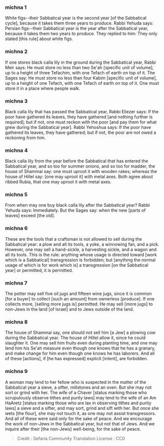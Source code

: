 
### michna 1
White figs--their Sabbatical year is the second year [of the Sabbatical cycle], because it takes them three years to produce. Rabbi Yehuda says: Persian figs--their Sabbatical year is the year after the Sabbatical year, because it takes them two years to produce. They replied to him: They only stated [this rule] about white figs.

### michna 2
If one stores black calla lily in the ground during the Sabbatical year, Rabbi Meir says: He must store no less than two Se'ah [specific unit of volume], up to a height of three Tefachim, with one Tefach of earth on top of it. The Sages say: He must store no less than four Kabim [specific unit of volume], up to a height of one Tefach, with one Tefach of earth on top of it. One must store it in a place where people walk.

### michna 3
Black calla lily that has passed the Sabbatical year, Rabbi Eliezer says: If the poor have gathered its leaves, they have gathered [and nothing further is required]; but if not, one must reckon with the poor [and pay them for what grew during the Sabbatical year]. Rabbi Yehoshua says: If the poor have gathered its leaves, they have gathered; but if not, the poor are not owed a reckoning from him.

### michna 4
Black calla lily from the year before the Sabbatical that has entered the Sabbatical year, and so too for summer onions, and so too for madder, the house of Shammai say: one must uproot it with wooden rakes; whereas the house of Hillel say: [one may uproot it] with metal axes. Both agree about ribbed Rubia, that one may uproot it with metal axes.

### michna 5
From when may one buy black calla lily after the Sabbatical year? Rabbi Yehuda says: Immediately. But the Sages say: when the new [parts of leaves] exceed [the old].

### michna 6
These are the tools that a craftsman is not allowed to sell during the Sabbatical year: a plow and all its tools, a yoke, a winnowing fan, and a pick. However, one may sell a hand-sickle, a harvesting sickle, and a wagon and all its tools. This is the rule: anything whose usage is directed toward [work which is a Sabbatical] transgression is forbidden; but [anything the normal usage of which is for work which is] a transgression [on the Sabbatical year] or permitted, it is permitted.

### michna 7
The potter may sell five oil jugs and fifteen wine jugs, since it is common [for a buyer] to collect [such an amount] from ownerless [produce]. If one collects more, [selling more jugs is] permitted. He may sell [more jugs] to non-Jews in the land [of Israel] and to Jews outside of the land.

### michna 8
The house of Shammai say, one should not sell him [a Jew] a plowing cow during the Sabbatical year. The house of Hillel allow it, since he could slaughter it. One may sell him fruits even during planting time, and one may lend him his Se'ah measure even though one knows that he has a granary, and make change for him even though one knows he has laborers. And all of these [actions], if [he has expressed] explicit [intent], are forbidden.

### michna 9
A woman may lend to her fellow who is suspected in the matter of the Sabbatical year a sieve, a sifter, millstones and an oven. But she may not sort or grind with her. The wife of a Chaver [status marking those who scrupulously observe tithes and purity laws] may lend to the wife of an Am HaAretz [status marking those who are lax in observing tithes and purity laws] a sieve and a sifter, and may sort, grind and sift with her. But once she wets [the flour], she may not touch it, as one may not assist transgressors. And all of these were said only for the sake of peace. And we encourage the work of non-Jews in the Sabbatical year, but not that of Jews. And we inquire after their [the non-Jews] well-being, for the sake of peace.

>Credit : Sefaria Community Translation
>License : CC0